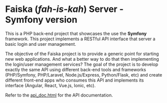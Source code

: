 Faiska (*fah-is-kah*) Server - Symfony version
==============================================

This is a PHP back-end project that showcases the use the **Symfony** framework. This project implements a RESTful API interface that server a basic login and user management. 

The objective of the Faiska project is to provide a generic point for  starting new web applications. And what a better way to do that then implementing the login/user management services? The goal of the project is to develop exactly the same API using different back-end tools and frameworks (PHP/Symfony, PHP/Laravel, Node.js/Express, Python/Flask, etc) and create different front-end apps who consumes this API and implements its interface (Angular, React, Vue.js, Ionic, etc).

Refer to the [api_doc.html](http://htmlpreview.github.io/?https://github.com/MarceloNunes/faiska_server_symfony/blob/master/api_doc.html) for the API documentation.

